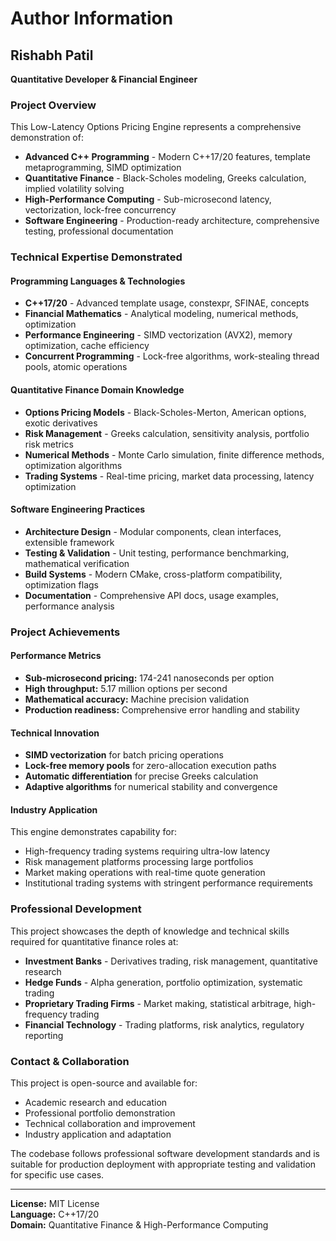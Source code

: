 # Author Information

## Rishabh Patil

**Quantitative Developer & Financial Engineer**

### Project Overview
This Low-Latency Options Pricing Engine represents a comprehensive demonstration of:

- **Advanced C++ Programming** - Modern C++17/20 features, template metaprogramming, SIMD optimization
- **Quantitative Finance** - Black-Scholes modeling, Greeks calculation, implied volatility solving
- **High-Performance Computing** - Sub-microsecond latency, vectorization, lock-free concurrency
- **Software Engineering** - Production-ready architecture, comprehensive testing, professional documentation

### Technical Expertise Demonstrated

#### Programming Languages & Technologies
- **C++17/20** - Advanced template usage, constexpr, SFINAE, concepts
- **Financial Mathematics** - Analytical modeling, numerical methods, optimization
- **Performance Engineering** - SIMD vectorization (AVX2), memory optimization, cache efficiency
- **Concurrent Programming** - Lock-free algorithms, work-stealing thread pools, atomic operations

#### Quantitative Finance Domain Knowledge
- **Options Pricing Models** - Black-Scholes-Merton, American options, exotic derivatives
- **Risk Management** - Greeks calculation, sensitivity analysis, portfolio risk metrics
- **Numerical Methods** - Monte Carlo simulation, finite difference methods, optimization algorithms
- **Trading Systems** - Real-time pricing, market data processing, latency optimization

#### Software Engineering Practices
- **Architecture Design** - Modular components, clean interfaces, extensible framework
- **Testing & Validation** - Unit testing, performance benchmarking, mathematical verification
- **Build Systems** - Modern CMake, cross-platform compatibility, optimization flags
- **Documentation** - Comprehensive API docs, usage examples, performance analysis

### Project Achievements

#### Performance Metrics
- **Sub-microsecond pricing:** 174-241 nanoseconds per option
- **High throughput:** 5.17 million options per second
- **Mathematical accuracy:** Machine precision validation
- **Production readiness:** Comprehensive error handling and stability

#### Technical Innovation
- **SIMD vectorization** for batch pricing operations
- **Lock-free memory pools** for zero-allocation execution paths
- **Automatic differentiation** for precise Greeks calculation
- **Adaptive algorithms** for numerical stability and convergence

#### Industry Application
This engine demonstrates capability for:
- High-frequency trading systems requiring ultra-low latency
- Risk management platforms processing large portfolios
- Market making operations with real-time quote generation
- Institutional trading systems with stringent performance requirements

### Professional Development

This project showcases the depth of knowledge and technical skills required for quantitative finance roles at:

- **Investment Banks** - Derivatives trading, risk management, quantitative research
- **Hedge Funds** - Alpha generation, portfolio optimization, systematic trading
- **Proprietary Trading Firms** - Market making, statistical arbitrage, high-frequency trading
- **Financial Technology** - Trading platforms, risk analytics, regulatory reporting

### Contact & Collaboration

This project is open-source and available for:
- Academic research and education
- Professional portfolio demonstration
- Technical collaboration and improvement
- Industry application and adaptation

The codebase follows professional software development standards and is suitable for production deployment with appropriate testing and validation for specific use cases.

---
**License:** MIT License  
**Language:** C++17/20  
**Domain:** Quantitative Finance & High-Performance Computing
